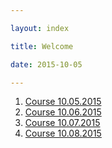 ```yaml
---

layout: index

title: Welcome

date: 2015-10-05

---
```



1. [Course 10.05.2015]({{site.baseurl}}/urban_planning/10052015.html)
1. [Course 10.06.2015]({{site.baseurl}}/urban_planning/10062015.html)
1. [Course 10.07.2015]({{site.baseurl}}/urban_planning/10072015.html)
1. [Course 10.08.2015]({{site.baseurl}}/urban_planning/10082015.html)
